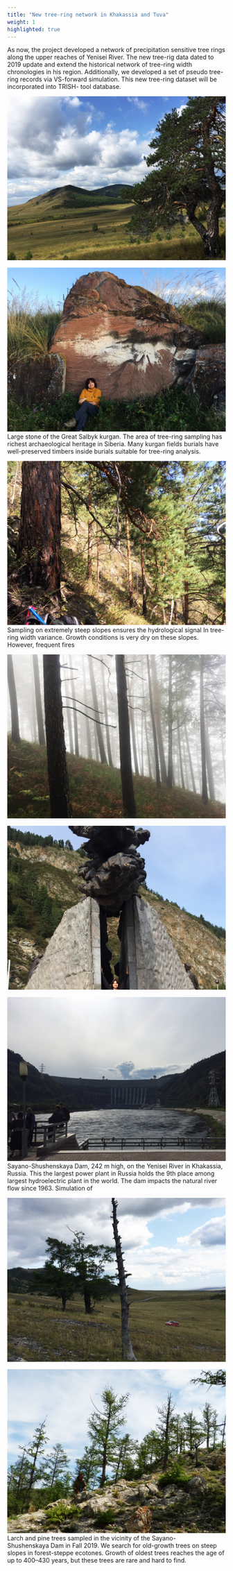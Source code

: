 ```yaml
---
title: "New tree-ring network in Khakassia and Tuva"
weight: 1
highlighted: true
---
```


As now, the project developed a network of precipitation sensitive tree rings along the upper reaches of Yenisei River.
The new tree-rig data dated to 2019 update and extend the historical network of tree-ring width chronologies in his region. Additionally, we developed a set of pseudo tree-ring records via VS-forward simulation. This new tree-ring dataset will be incorporated into TRISH- tool database.

![Shushenskoe](./shushenskoe_detail.jpg)

![Scythian archaeological site](./arch_site_scythian_detail.jpg)
Large stone of the Great Salbyk kurgan. The area of tree-ring
sampling has richest archaeological heritage in Siberia. Many
kurgan fields burials have well-preserved timbers inside burials
suitable for tree-ring analysis.

![Mayna site](./mayna_site_detail.jpg)
Sampling on extremely steep slopes ensures the hydrological
signal In tree-ring width variance. Growth conditions is very
dry on these slopes. However, frequent fires

![Balakhta site](./balakhta_site_detail.jpg)

![Conquest of the Yenisey monument](./conquer_yenisey_monument_detail.jpg)

![Mayna power station ](./mayna_power_station_detail.jpg)
Sayano-Shushenskaya Dam, 242 m high, on the Yenisei River in
Khakassia, Russia. This the largest power plant in Russia holds
the 9th place among largest hydroelectric plant in the world.
The dam impacts the natural river flow since 1963. Simulation of

![TAZ site](./taz_site_detail.jpg)

![Tuva field photo](./tuva_field_photo_myglan_detail.jpg)
Larch and pine trees sampled in the vicinity of the
Sayano-Shushenskaya Dam in Fall 2019. We search for old-growth
trees on steep slopes in forest-steppe ecotones. Growth of
oldest trees reaches the age of up to 400–430 years, but these
trees are rare and hard to find.
